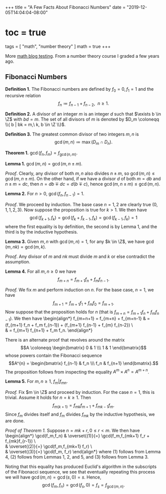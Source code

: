 +++
title = "A Few Facts About Fibonacci Numbers"
date = "2019-12-05T14:04:04-08:00"
# toc = true
tags = [
	"math",
	"number theory"
]
math = true
+++

More [math blog testing](/blog/math-blogging). From a number theory course I graded a few years ago.

## Fibonacci Numbers

__Definition 1.__ The Fibonacci numbers are defined by $f_0 = 0, f_1 = 1$ and the recursive relation
$$f_n \coloneqq f_{n-1} + f_{n-2}, \ \ n \geq 1.$$

__Definition 2.__ A divisor of an integer $m$ is an integer $d$ such that $\exists b \in \Z$ with $b d = m$. The set of all divisors of $m$ is denoted by $D_m \coloneqq \\{ b | bk = m,\ k, b \in \Z \\}$.

__Definition 3.__ The greatest common divisor of two integers $m,n$ is
$$\gcd(m,n) \coloneqq \max (D_m \cap D_n).$$

__Theorem 1.__ $\gcd(f_n,f_m) = f_{\gcd(n,m)}$.

__Lemma 1.__ $\gcd(m,n) = \gcd(m,n \pm m)$.

_Proof_. Clearly, any divisor of both $m,n$ also divides $n \pm m$, so $\gcd(m,n) \leq \gcd(m,n \pm m)$. On the other hand, if we have a divisor $d$ of both $m = db$ and $n \pm m = dc$, then $n = db \mp dc = d(b \mp c)$, hence $\gcd(m,n \pm m) \leq \gcd(m,n)$.

__Lemma 2.__ For $n > 0$, $\gcd(f_n,f_{n-1}) = 1$.

_Proof_. We proceed by induction. The base case $n=1,2$ are clearly true ($0,1,1,2,3$). Now suppose the proposition is true for $k > 1$. We then have
$$\gcd(f_{k+1},f_{k}) = \gcd(f_k + f_{k-1},f_k) = \gcd(f_{k-1},f_k) = 1$$
where the first equality is by definition, the second is by Lemma 1, and the third is by the inductive hypothesis.

__Lemma 3.__ Given $m,n$ with $\gcd(m,n)=1$, for any $k \in \Z$, we have $\gcd(m,nk) = \gcd(m,k)$.

_Proof_. Any divisor of $m$ and $nk$ must divide $m$ and $k$ or else contradict the assumption.

__Lemma 4.__ For all $m,n \geq 0$ we have
$$f_{m+n} = f_{m+1} f_n + f_m f_{n-1}.$$

_Proof._ We fix $m$ and perform induction on $n$. For the base case, $n=1$, we have
$$f_{m+1} = f_{m+1} f_1 + f_m f_0 = f_{m+1}.$$
Now suppose that the proposition holds for $n$ (that is $f_{m+n} = f_{m+1} f_n + f_m f_{n-1}$). We then have
\begin{align*}
    f_{m+n+1} = f_{m+n} + f_{m+n-1} & = (f_{m+1} f_n + f_m f_{n-1}) + (f_{m+1} f_{n-1} + f_{m} f_{n-2}) \\\
    & = f_{m+1} f_{n+1} + f_m f_n.
\end{align*}

There is an alternate proof that revolves around the matrix
$$A \coloneqq \begin{bmatrix}
    0 & 1 \\\
    1 & 1
\end{bmatrix}$$
whose powers contain the Fibonacci sequence
$$A^{n} = \begin{bmatrix}
    f_{n-1} & f_n \\\
    f_n & f_{n+1}
\end{bmatrix}.$$
The proposition follows from inspecting the equality $A^m \times A^n = A^{m+n}$.

__Lemma 5.__ For $m,n \geq 1$, $f_m | f_{mn}$.

_Proof._ Fix $m \in \Z$ and proceed by induction. For the case $n=1$, this is trivial. Assume it holds for $n = k \geq 1$. Then
$$f_{m(k+1)} = f_{mk} f_{m+1} + f_{mk-1} f_{m}.$$
Since $f_m$ divides itself and $f_m$ divides $f_{mk}$ by the inductive hypothesis, we are done.

_Proof of Theorem 1._ Suppose $n = mk + r, 0 \leq r < m$. We then have
\begin{align*}
    \gcd(f_m,f_n) & \overset{(1)}{=} \gcd(f_m,f_{mk+1} f_r + f_{mk}f_{r-1}) \\\
    & \overset{(2)}{=} \gcd(f_m,f_{mk+1} f_r) \\\
    & \overset{(3)}{=} \gcd(f_m, f_r)
\end{align*}
where (1) follows from Lemma 4, (2) follows from Lemmas 1, 2, and 5, and (3) follows from Lemma 3.

Noting that this equality has produced Euclid's algorithm in the subscripts of the Fibonacci sequence, we see that eventually repeating this process we will have $\gcd(m,n) = \gcd(s,0) = s$. Hence,
$$\gcd(f_m,f_n) = \gcd(f_s,0) = f_s = f_{\gcd(m,n)}.$$
